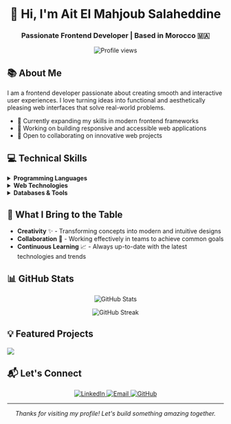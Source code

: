 <h1 align="center">👋 Hi, I'm Ait El Mahjoub Salaheddine</h1>
<h3 align="center">Passionate Frontend Developer | Based in Morocco 🇲🇦</h3>

<p align="center">
  <img src="https://komarev.com/ghpvc/?username=salaheddineMHJ&style=flat-square&color=blue" alt="Profile views"/>
</p>

## 📚 About Me

I am a frontend developer passionate about creating smooth and interactive user experiences. I love turning ideas into functional and aesthetically pleasing web interfaces that solve real-world problems.

- 🌱 Currently expanding my skills in modern frontend frameworks
- 🔭 Working on building responsive and accessible web applications
- 👯 Open to collaborating on innovative web projects

## 💻 Technical Skills

<details>
<summary><b>Programming Languages</b></summary>
<br>
<p align="left">
  <a href="#"><img src="https://raw.githubusercontent.com/devicons/devicon/master/icons/javascript/javascript-original.svg" alt="JavaScript" width="40" height="40"/></a>
  <a href="#"><img src="https://raw.githubusercontent.com/devicons/devicon/master/icons/c/c-original.svg" alt="C" width="40" height="40"/></a>
  <a href="#"><img src="https://raw.githubusercontent.com/devicons/devicon/master/icons/cplusplus/cplusplus-original.svg" alt="C++" width="40" height="40"/></a>
  <a href="#"><img src="https://raw.githubusercontent.com/devicons/devicon/master/icons/csharp/csharp-original.svg" alt="C#" width="40" height="40"/></a>
  <a href="#"><img src="https://raw.githubusercontent.com/devicons/devicon/master/icons/php/php-original.svg" alt="PHP" width="40" height="40"/></a>
</p>
</details>

<details>
<summary><b>Web Technologies</b></summary>
<br>
<p align="left">
  <a href="#"><img src="https://raw.githubusercontent.com/devicons/devicon/master/icons/html5/html5-original-wordmark.svg" alt="HTML5" width="40" height="40"/></a>
  <a href="#"><img src="https://raw.githubusercontent.com/devicons/devicon/master/icons/css3/css3-original-wordmark.svg" alt="CSS3" width="40" height="40"/></a>
  <a href="#"><img src="https://raw.githubusercontent.com/devicons/devicon/master/icons/react/react-original-wordmark.svg" alt="React" width="40" height="40"/></a>
</p>
</details>

<details>
<summary><b>Databases & Tools</b></summary>
<br>
<p align="left">
  <a href="#"><img src="https://raw.githubusercontent.com/devicons/devicon/master/icons/mysql/mysql-original-wordmark.svg" alt="MySQL" width="40" height="40"/></a>
  <a href="#"><img src="https://raw.githubusercontent.com/devicons/devicon/master/icons/mongodb/mongodb-original-wordmark.svg" alt="MongoDB" width="40" height="40"/></a>
  <a href="#"><img src="https://www.vectorlogo.zone/logos/firebase/firebase-icon.svg" alt="Firebase" width="40" height="40"/></a>
  <a href="#"><img src="https://raw.githubusercontent.com/devicons/devicon/master/icons/oracle/oracle-original.svg" alt="Oracle" width="40" height="40"/></a>
  <a href="#"><img src="https://www.vectorlogo.zone/logos/git-scm/git-scm-icon.svg" alt="Git" width="40" height="40"/></a>
</p>
</details>

## 🌟 What I Bring to the Table

- **Creativity** ✨ - Transforming concepts into modern and intuitive designs
- **Collaboration** 👥 - Working effectively in teams to achieve common goals
- **Continuous Learning** 📈 - Always up-to-date with the latest technologies and trends

## 📊 GitHub Stats

<p align="center">
  <img src="https://github-readme-stats.vercel.app/api?username=salaheddineMHJ&show_icons=true&theme=radical" alt="GitHub Stats" />
</p>

<p align="center">
  <img src="https://github-readme-streak-stats.herokuapp.com/?user=salaheddineMHJ&theme=radical" alt="GitHub Streak" />
</p>

## 💡 Featured Projects

<a href="https://github.com/salaheddineMHJ/your-project-name">
  <img align="center" src="https://github-readme-stats.vercel.app/api/pin/?username=salaheddineMHJ&repo=your-project-name&theme=radical" />
</a>

## 📬 Let's Connect

<p align="center">
  <a href="https://linkedin.com/in/salaheddine-ait-el-mahjoub" target="_blank">
    <img src="https://img.shields.io/badge/LinkedIn-0077B5?style=for-the-badge&logo=linkedin&logoColor=white" alt="LinkedIn"/>
  </a>
  <a href="mailto:salaheddineaitelmahjoub@gmail.com">
    <img src="https://img.shields.io/badge/Email-D14836?style=for-the-badge&logo=gmail&logoColor=white" alt="Email"/>
  </a>
  <a href="https://github.com/salaheddineMHJ" target="_blank">
    <img src="https://img.shields.io/badge/GitHub-100000?style=for-the-badge&logo=github&logoColor=white" alt="GitHub"/>
  </a>
</p>

---

<p align="center">
  <i>Thanks for visiting my profile! Let's build something amazing together.</i>
</p>
